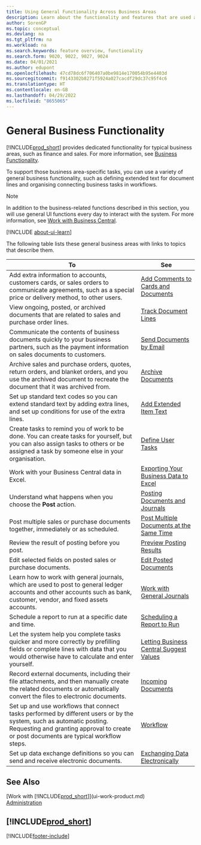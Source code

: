 ```yaml
---
title: Using General Functionality Across Business Areas
description: Learn about the functionality and features that are used across business areas in Business Central.
author: SorenGP
ms.topic: conceptual
ms.devlang: na
ms.tgt_pltfrm: na
ms.workload: na
ms.search.keywords: feature overview, functionality
ms.search.form: 9020, 9022, 9027, 9024
ms.date: 04/01/2021
ms.author: edupont
ms.openlocfilehash: 47cd78dc6f706407a0be9814e170054b95e4403d
ms.sourcegitcommit: f9143302b8271f5924a027cacdf29dc37c95f4c6
ms.translationtype: HT
ms.contentlocale: en-GB
ms.lasthandoff: 04/29/2022
ms.locfileid: "8655065"
---
```

# <a name="general-business-functionality"></a>General Business Functionality
[!INCLUDE[prod_short](includes/prod_short.md)] provides dedicated functionality for typical business areas, such as finance and sales. For more information, see [Business Functionality](across-business-functionality.md).

To support those business area-specific tasks, you can use a variety of general business functionality, such as defining extended text for document lines and organising connecting business tasks in workflows.

> [!NOTE]
> In addition to the business-related functions described in this section, you will use general UI functions every day to interact with the system. For more information, see [Work with Business Central](ui-work-product.md).

[!INCLUDE [about-ui-learn](includes/about-ui-learn.md)]

The following table lists these general business areas with links to topics that describe them.

| To | See |
| --- | --- |
|Add extra information to accounts, customers cards, or sales orders to communicate agreements, such as a special price or delivery method, to other users.|[Add Comments to Cards and Documents](across-how-use-comments.md)|
|View ongoing, posted, or archived documents that are related to sales and purchase order lines.|[Track Document Lines](across-how-to-track-document-lines.md)|
| Communicate the contents of business documents quickly to your business partners, such as the payment information on sales documents to customers. |[Send Documents by Email](ui-how-send-documents-email.md) |
|Archive sales and purchase orders, quotes, return orders, and blanket orders, and you use the archived document to recreate the document that it was archived from.|[Archive Documents](across-how-to-archive-documents.md)|
| Set up standard text codes so you can extend standard text by adding extra lines, and set up conditions for use of the extra lines. |[Add Extended Item Text](ui-how-define-ext-text.md) |
|Create tasks to remind you of work to be done. You can create tasks for yourself, but you can also assign tasks to others or be assigned a task by someone else in your organisation.|[Define User Tasks](across-user-tasks.md)|
|Work with your Business Central data in Excel.|[Exporting Your Business Data to Excel](about-export-data.md)|
|Understand what happens when you choose the **Post** action.|[Posting Documents and Journals](ui-post-documents-journals.md)|
|Post multiple sales or purchase documents together, immediately or as scheduled.|[Post Multiple Documents at the Same Time](ui-batch-posting.md)|  
|Review the result of posting before you post.|[Preview Posting Results](ui-how-preview-post-results.md)|
|Edit selected fields on posted sales or purchase documents.|[Edit Posted Documents](across-edit-posted-document.md)|
|Learn how to work with general journals, which are used to post to general ledger accounts and other accounts such as bank, customer, vendor, and fixed assets accounts. |[Work with General Journals](ui-work-general-journals.md) |
| Schedule a report to run at a specific date and time. |[Scheduling a Report to Run](ui-work-report.md#ScheduleReport) |
|Let the system help you complete tasks quicker and more correctly by prefilling fields or complete lines with data that you would otherwise have to calculate and enter yourself.|[Letting Business Central Suggest Values](ui-let-system-suggest-values.md)|
|Record external documents, including their file attachments, and then manually create the related documents or automatically convert the files to electronic documents.|[Incoming Documents](across-income-documents.md)|
|Set up and use workflows that connect tasks performed by different users or by the system, such as automatic posting. Requesting and granting approval to create or post documents are typical workflow steps.|[Workflow](across-workflow.md)|
| Set up data exchange definitions so you can send and receive electronic documents. |[Exchanging Data Electronically](across-data-exchange.md) |

## <a name="see-also"></a>See Also
[Work with [!INCLUDE[prod_short](includes/prod_short.md)]](ui-work-product.md)  
[Administration](admin-setup-and-administration.md)

## [!INCLUDE[prod_short](includes/free_trial_md.md)]  


[!INCLUDE[footer-include](includes/footer-banner.md)]